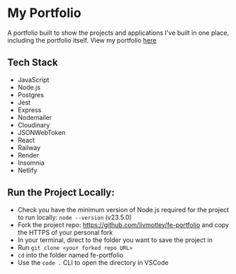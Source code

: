 # My Portfolio
A portfolio built to show the projects and applications I've built in one place, including the portfolio itself. View my portfolio [here]()

## Tech Stack
- JavaScript
- Node.js
- Postgres
- Jest
- Express
- Nodemailer
- Cloudinary
- JSONWebToken
- React
- Railway
- Render
- Insomnia
- Netlify

## Run the Project Locally:
- Check you have the minimum version of Node.js required for the project to run locally: `node --version` (v23.5.0)
- Fork the project repo: https://github.com/livmotley/fe-portfolio and copy the HTTPS of your personal fork
- In your terminal, direct to the folder you want to save the project in
- Run `git clone <your forked repo URL>`
- `cd` into the folder named fe-portfolio
- Use the `code .` CLI to open the directory in VSCode

